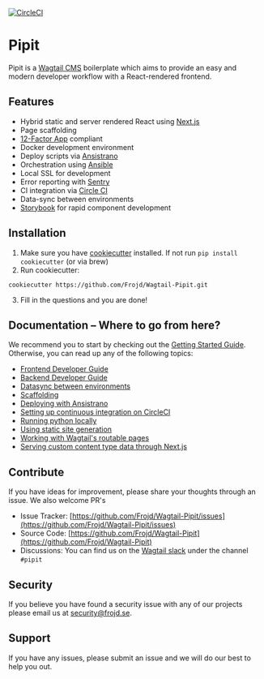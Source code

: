 [![CircleCI](https://circleci.com/gh/Frojd/Wagtail-Pipit.svg?style=svg)](https://circleci.com/gh/Frojd/Wagtail-Pipit)

# Pipit
Pipit is a [Wagtail CMS](https://wagtail.io/) boilerplate which aims to provide an easy and modern developer workflow with a React-rendered frontend.

## Features
- Hybrid static and server rendered React using [Next.js](https://nextjs.org/)
- Page scaffolding
- [12-Factor App](https://12factor.net/) compliant
- Docker development environment
- Deploy scripts via [Ansistrano](https://github.com/ansistrano)
- Orchestration using [Ansible](https://github.com/ansible/ansible)
- Local SSL for development
- Error reporting with [Sentry](https://sentry.io/)
- CI integration via [Circle CI](https://circleci.com/)
- Data-sync between environments
- [Storybook](https://storybook.js.org/) for rapid component development

## Installation
1. Make sure you have [cookiecutter](https://github.com/audreyr/cookiecutter/blob/master/docs/index.rst) installed. If not run `pip install cookiecutter` (or via brew)
2. Run cookiecutter:
```
cookiecutter https://github.com/Frojd/Wagtail-Pipit.git
```

3. Fill in the questions and you are done!

## Documentation – Where to go from here?
We recommend you to start by checking out the [Getting Started Guide](/docs/getting-started-guide.md). Otherwise, you can read up any of the following topics:
- [Frontend Developer Guide](/docs/frontend-developer-guide.md)
- [Backend Developer Guide](/docs/backend-developer-guide.md)
- [Datasync between environments](/docs/data-sync.md)
- [Scaffolding](/docs/scaffolding.md)
- [Deploying with Ansistrano](/docs/deployment.md)
- [Setting up continuous integration on CircleCI](/docs/ci.md)
- [Running python locally](/docs/running-python-locally.md)
- [Using static site generation](/docs/using-static-site-generation.md)
- [Working with Wagtail's routable pages](/docs/working-with-wagtails-routable-pages.md)
- [Serving custom content type data through Next.js](/docs/serving-custom-content-type-data-through-nextjs.md)

## Contribute
If you have ideas for improvement, please share your thoughts through an issue. We also welcome PR's

- Issue Tracker: [https://github.com/Frojd/Wagtail-Pipit/issues](https://github.com/Frojd/Wagtail-Pipit/issues)
- Source Code: [https://github.com/Frojd/Wagtail-Pipit](https://github.com/Frojd/Wagtail-Pipit)
- Discussions: You can find us on the [Wagtail slack](https://wagtail.io/slack/) under the channel `#pipit`

## Security
If you believe you have found a security issue with any of our projects please email us at [security@frojd.se](security@frojd.se).

## Support
If you have any issues, please submit an issue and we will do our best to help you out.
